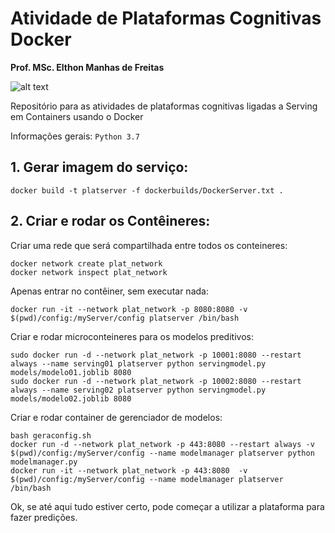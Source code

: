 # Atividade de Plataformas Cognitivas Docker  
__Prof. MSc. Elthon Manhas de Freitas__  

![alt text](images/capa.png)

Repositório para as atividades de plataformas cognitivas ligadas a Serving em Containers usando o Docker


Informações gerais:
`Python 3.7`

## 1. Gerar imagem do serviço:


```
docker build -t platserver -f dockerbuilds/DockerServer.txt .
```

## 2. Criar e rodar os Contêineres:

Criar uma rede que será compartilhada entre todos os conteineres:  
```
docker network create plat_network
docker network inspect plat_network
```

Apenas entrar no contêiner, sem executar nada:
```
docker run -it --network plat_network -p 8080:8080 -v $(pwd)/config:/myServer/config platserver /bin/bash
```

Criar e rodar microconteineres para os modelos preditivos:  
```
sudo docker run -d --network plat_network -p 10001:8080 --restart always --name serving01 platserver python servingmodel.py models/modelo01.joblib 8080
sudo docker run -d --network plat_network -p 10002:8080 --restart always --name serving02 platserver python servingmodel.py models/modelo02.joblib 8080
```

Criar e rodar container de gerenciador de modelos:  
```
bash geraconfig.sh
docker run -d --network plat_network -p 443:8080 --restart always -v $(pwd)/config:/myServer/config --name modelmanager platserver python modelmanager.py 
docker run -it --network plat_network -p 443:8080  -v $(pwd)/config:/myServer/config --name modelmanager platserver /bin/bash

```

Ok, se até aqui tudo estiver certo, pode começar a utilizar a plataforma para fazer predições.